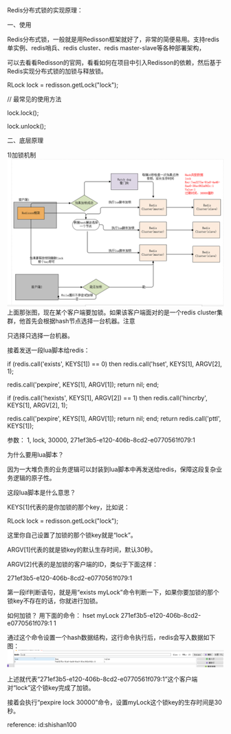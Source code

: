 Redis分布式锁的实现原理：

一、使用

Redis分布式锁，一般就是用Redisson框架就好了，非常的简便易用。支持redis单实例、redis哨兵、redis cluster、redis master-slave等各种部署架构，

可以去看看Redisson的官网，看看如何在项目中引入Redisson的依赖，然后基于Redis实现分布式锁的加锁与释放锁。

RLock lock = redisson.getLock("lock");

// 最常见的使用方法

lock.lock();

lock.unlock();

二、底层原理

1)加锁机制
![image](https://github.com/bertcodes/ability/blob/master/redis/redissonLockFlowChart.png)
上面那张图，现在某个客户端要加锁。如果该客户端面对的是一个redis cluster集群，他首先会根据hash节点选择一台机器。注意

只选择只选择一台机器。

接着发送一段lua脚本给redis：

if (redis.call('exists', KEYS[1]) == 0) then redis.call('hset', KEYS[1], ARGV[2], 1); 

redis.call('pexpire', KEYS[1], ARGV[1]); return nil; end; 

if (redis.call('hexists', KEYS[1], ARGV[2]) == 1) then redis.call('hincrby', KEYS[1], ARGV[2], 1); 

redis.call('pexpire', KEYS[1], ARGV[1]); return nil; end; return redis.call('pttl', KEYS[1]);

参数：
1, lock, 30000, 271ef3b5-e120-406b-8cd2-e0770561f079:1

为什么要用lua脚本？

因为一大堆负责的业务逻辑可以封装到lua脚本中再发送给redis，保障这段复杂业务逻辑的原子性。

这段lua脚本是什么意思？

KEYS[1]代表的是你加锁的那个key，比如说：

RLock lock = redisson.getLock("lock");

这里你自己设置了加锁的那个锁key就是“lock”。

ARGV[1]代表的就是锁key的默认生存时间，默认30秒。

ARGV[2]代表的是加锁的客户端的ID，类似于下面这样：

271ef3b5-e120-406b-8cd2-e0770561f079:1

第一段if判断语句，就是用“exists myLock”命令判断一下，如果你要加锁的那个锁key不存在的话，你就进行加锁。

如何加锁？
用下面的命令：
hset myLock 
    271ef3b5-e120-406b-8cd2-e0770561f079:1 1

通过这个命令设置一个hash数据结构，这行命令执行后，redis会写入数据如下图：
![image](https://github.com/bertcodes/ability/blob/master/redis/lock_value.png)

上述就代表“271ef3b5-e120-406b-8cd2-e0770561f079:1”这个客户端对“lock”这个锁key完成了加锁。

接着会执行“pexpire lock 30000”命令，设置myLock这个锁key的生存时间是30秒。


reference: id:shishan100
